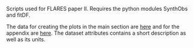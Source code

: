 Scripts used for FLARES paper II. Requires the python modules SynthObs and fitDF. 

The data for creating the plots in the main section are [here](https://drive.google.com/file/d/1MqXQwT-N1TOt4RhQ-SEPyUVnj0rj0hWh/view?usp=sharing) and for the appendix are [here](https://drive.google.com/file/d/1T1E9y3IdXEykJjGLm8nzvzWJVeHPWpnw/view?usp=sharing). The dataset attributes contains a short description as well as its units.
